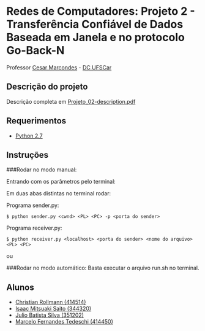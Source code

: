 # Redes de Computadores: Projeto 2 - Transferência Confiável de Dados Baseada em Janela e no protocolo Go-Back-N

Professor [Cesar Marcondes](https://github.com/cmarcond) - [DC UFSCar](http://www.dc.ufscar.br/)


## Descrição do projeto

Descrição completa em [Projeto_02-description.pdf](docs/Projeto_02-description.pdf)


## Requerimentos

*   [Python 2.7](https://www.python.org/)

## Instruções

###Rodar no modo manual:

Entrando com os parâmetros pelo terminal:

Em duas abas distintas no terminal rodar:

Programa sender.py:

    $ python sender.py <cwnd> <PL> <PC> -p <porta do sender>

Programa receiver.py:

    $ python receiver.py <localhost> <porta do sender> <nome do arquivo> <PL> <PC>

ou

###Rodar no modo automático:
Basta executar o arquivo run.sh no terminal.

## Alunos

*   [Christian Rollmann (414514)](https://github.com/christianroll)
*   [Isaac Mitsuaki Saito (344320)](https://github.com/zacmks)
*   [Julio Batista Silva (351202)](https://github.com/jbsilva)
*   [Marcelo Fernandes Tedeschi (414450)](https://github.com/marcelotedeschi)
